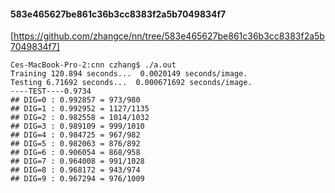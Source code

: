 #### 583e465627be861c36b3cc8383f2a5b7049834f7

[https://github.com/zhangce/nn/tree/583e465627be861c36b3cc8383f2a5b7049834f7]

    Ces-MacBook-Pro-2:cnn czhang$ ./a.out 
    Training 120.894 seconds...  0.0020149 seconds/image.
    Testing 6.71692 seconds...  0.000671692 seconds/image.
    ----TEST----0.9734
    ## DIG=0 : 0.992857 = 973/980
    ## DIG=1 : 0.992952 = 1127/1135
    ## DIG=2 : 0.982558 = 1014/1032
    ## DIG=3 : 0.989109 = 999/1010
    ## DIG=4 : 0.984725 = 967/982
    ## DIG=5 : 0.982063 = 876/892
    ## DIG=6 : 0.906054 = 868/958
    ## DIG=7 : 0.964008 = 991/1028
    ## DIG=8 : 0.968172 = 943/974
    ## DIG=9 : 0.967294 = 976/1009
